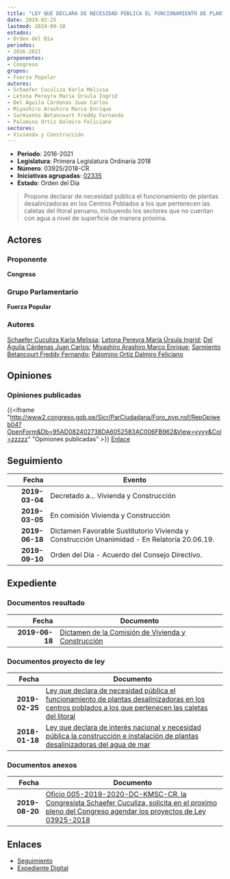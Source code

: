```yaml
---
title: "LEY QUE DECLARA DE NECESIDAD PÚBLICA EL FUNCIONAMIENTO DE PLANTAS DESALIZADORAS EN LOS CENTROS POBLADOS A LOS QUE PERTENECEN LAS CALETAS DEL LITORAL"
date: 2019-02-25
lastmod: 2019-09-10
estados:
- Orden del Día
periodos:
- 2016-2021
proponentes:
- Congreso
grupos:
- Fuerza Popular
autores:
- Schaefer Cuculiza Karla Melissa
- Letona Pereyra María Úrsula Ingrid
- Del Águila Cárdenas Juan Carlos
- Miyashiro Arashiro Marco Enrique
- Sarmiento Betancourt Freddy Fernando
- Palomino Ortiz Dalmiro Feliciano
sectores:
- Vivienda y Construcción
---
```

- **Periodo**: 2016-2021
- **Legislatura**: Primera Legislatura Ordinaria 2018
- **Número**: 03925/2018-CR
- **Iniciativas agrupadas**: [02335](../../02300/02335)
- **Estado**: Orden del Día

> Propone declarar de necesidad pública el funcionamiento de plantas desalinizadoras en los Centros Poblados a los que pertenecen las caletas del litoral peruano, incluyendo los sectores que no cuentan con agua a nivel de superficie de manera próxima.


## Actores

### Proponente

**Congreso**

### Grupo Parlamentario

**Fuerza Popular**

### Autores

[Schaefer Cuculiza Karla Melissa](mailto:mailto:kschaefer@congreso.gob.pe); [Letona Pereyra María Úrsula Ingrid](mailto:mailto:mletona@congreso.gob.pe); [Del Águila Cárdenas Juan Carlos](mailto:mailto:jdelaguila@congreso.gob.pe); [Miyashiro Arashiro Marco Enrique](mailto:mailto:mmiyashiro@congreso.gob.pe); [Sarmiento Betancourt Freddy Fernando](mailto:mailto:fsarmiento@congreso.gob.pe); [Palomino Ortiz Dalmiro Feliciano](mailto:mailto:dfpalomino@congreso.gob.pe)

## Opiniones

### Opiniones publicadas

{{<iframe "http://www2.congreso.gob.pe/Sicr/ParCiudadana/Foro_pvp.nsf/RepOpiweb04?OpenForm&Db=95AD082402738DA6052583AC006FB962&View=yyyy&Col=zzzzz" "Opiniones publicadas" >}}
[Enlace](http://www2.congreso.gob.pe/Sicr/ParCiudadana/Foro_pvp.nsf/RepOpiweb04?OpenForm&Db=95AD082402738DA6052583AC006FB962&View=yyyy&Col=zzzzz)


## Seguimiento

| Fecha | Evento |
|------:|--------|
| **2019-03-04** | Decretado a... Vivienda y Construcción |
| **2019-03-05** | En comisión Vivienda y Construcción |
| **2019-06-18** | Dictamen Favorable Sustitutorio Vivienda y Construcción Unanimidad - En Relatoría 20.06.19. |
| **2019-09-10** | Orden del Día - Acuerdo del Consejo Directivo. |

## Expediente

### Documentos resultado

| Fecha | Documento |
|------:|-----------|
| **2019-06-18** | [Dictamen de la Comisión de Vivienda y Construcción](http://www.leyes.congreso.gob.pe/Documentos/2016_2021/Dictamenes/Proyectos_de_Ley/02335DC24MAY20190618.pdf) |

### Documentos proyecto de ley

| Fecha | Documento |
|------:|-----------|
| **2019-02-25** | [Ley que declara de necesidad pública el funcionamiento de plantas desalinizadoras en los centros poblados a los que pertenecen las caletas del litoral](http://www.leyes.congreso.gob.pe/Documentos/2016_2021/Proyectos_de_Ley_y_de_Resoluciones_Legislativas/PL0392520190225.pdf) |
| **2018-01-18** | [Ley que declara de interés nacional y necesidad pública la construcción e instalación de plantas desalinizadoras del agua de mar](http://www.leyes.congreso.gob.pe/Documentos/2016_2021/Proyectos_de_Ley_y_de_Resoluciones_Legislativas/PL0233520180118.pdf) |

### Documentos anexos

| Fecha | Documento |
|------:|-----------|
| **2019-08-20** | [Oficio 005-2019-2020-DC-KMSC-CR, la Congresista Schaefer Cuculiza, solicita en el proximo pleno del Congreso agendar los proyectos de Ley 03925-2018](http://www.leyes.congreso.gob.pe/Documentos/2016_2021/Oficios/Congresistas/OFICIO-005-2019-2020-DC-KMSC-CR.pdf) |

## Enlaces

- [Seguimiento](http://www2.congreso.gob.pe/Sicr/TraDocEstProc/CLProLey2016.nsf/f7fff46988ca05b1052578e100829cc7/1531d7d590718ad1052583ac006e1268?OpenDocument)
- [Expediente Digital](http://www2.congreso.gob.pe/Sicr/TraDocEstProc/CLProLey2016.nsf/f7fff46988ca05b1052578e100829cc7/1531d7d590718ad1052583ac006e1268?OpenDocument&Click=05257FB7005EB655.eb71d0cf91d8294e05256cdf006b5706/$Body/0.1C6C)

